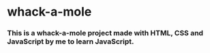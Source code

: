 # whack-a-mole

### This is a whack-a-mole project made with HTML, CSS and JavaScript by me to learn JavaScript.
